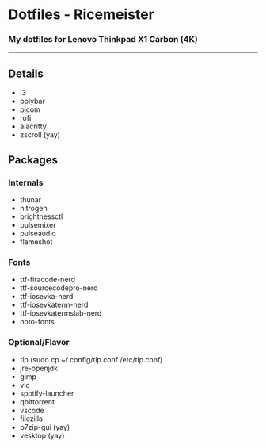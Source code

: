 # Dotfiles - Ricemeister
### My dotfiles for Lenovo Thinkpad X1 Carbon (4K)
---
## Details
- i3
- polybar
- picom
- rofi
- alacritty
- zscroll (yay)
## Packages
### Internals
- thunar
- nitrogen
- brightnessctl
- pulsemixer
- pulseaudio
- flameshot
### Fonts
- ttf-firacode-nerd
- ttf-sourcecodepro-nerd
- ttf-iosevka-nerd
- ttf-iosevkaterm-nerd
- ttf-iosevkatermslab-nerd
- noto-fonts
### Optional/Flavor
- tlp (sudo cp ~/.config/tlp.conf /etc/tlp.conf)
- jre-openjdk
- gimp
- vlc
- spotify-launcher
- qbittorrent
- vscode
- filezilla
- p7zip-gui (yay)
- vesktop (yay)
